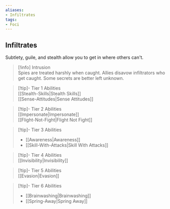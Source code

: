 ```yaml
---
aliases:
- Infiltrates
tags:
- Foci
---
```


  
## Infiltrates  
Subtlety, guile, and stealth allow you to get in where others can't.  
 >[!info] Intrusion  
>Spies are treated harshly when caught. Allies disavow infiltrators who get caught. Some secrets are better left unknown.   

>[!tip]- Tier 1 Abilities  
>[[Stealth-Skills|Stealth Skills]]  
>[[Sense-Attitudes|Sense Attitudes]]  

>[!tip]- Tier 2 Abilities  
>[[Impersonate|Impersonate]]  
>[[Flight-Not-Fight|Flight Not Fight]]  

>[!tip]- Tier 3 Abilities  
>- [[Awareness|Awareness]]  
>- [[Skill-With-Attacks|Skill With Attacks]]  

>[!tip]- Tier 4 Abilities  
>[[Invisibility|Invisibility]]  

>[!tip]- Tier 5 Abilities  
>[[Evasion|Evasion]]  

>[!tip]- Tier 6 Abilities  
>- [[Brainwashing|Brainwashing]]  
>- [[Spring-Away|Spring Away]]